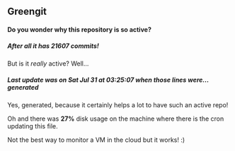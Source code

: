 ## Greengit

#### Do you wonder why this repository is so active?

##### After all it has 21607 commits!

But is it *really* active? Well...

##### Last update was on Sat Jul 31 at 03:25:07 when those lines were... generated

Yes, generated, because it certainly helps a lot to have such an active repo!

Oh and there was **27%** disk usage on the machine
where there is the cron updating this file.

Not the best way to monitor a VM in the cloud but it works! :)
